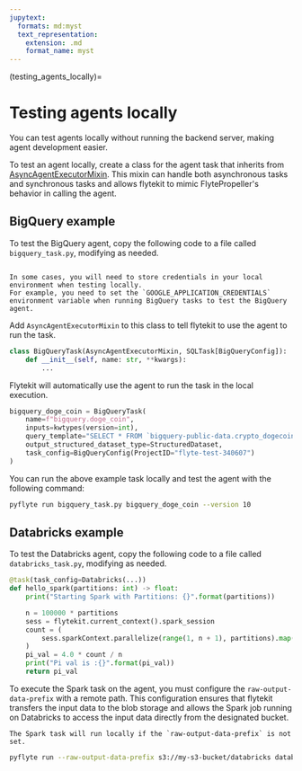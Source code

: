 ```yaml
---
jupytext:
  formats: md:myst
  text_representation:
    extension: .md
    format_name: myst
---
```


(testing_agents_locally)=
# Testing agents locally

You can test agents locally without running the backend server, making agent development easier.

To test an agent locally, create a class for the agent task that inherits from [AsyncAgentExecutorMixin](https://github.com/flyteorg/flytekit/blob/master/flytekit/extend/backend/base_agent.py#L155). This mixin can handle both asynchronous tasks and synchronous tasks and allows flytekit to mimic FlytePropeller's behavior in calling the agent.

## BigQuery example

To test the BigQuery agent, copy the following code to a file called `bigquery_task.py`, modifying as needed.

```{note}

In some cases, you will need to store credentials in your local environment when testing locally.
For example, you need to set the `GOOGLE_APPLICATION_CREDENTIALS` environment variable when running BigQuery tasks to test the BigQuery agent.

```

Add `AsyncAgentExecutorMixin` to this class to tell flytekit to use the agent to run the task.
```python
class BigQueryTask(AsyncAgentExecutorMixin, SQLTask[BigQueryConfig]):
    def __init__(self, name: str, **kwargs):
        ...
```

Flytekit will automatically use the agent to run the task in the local execution.
```python
bigquery_doge_coin = BigQueryTask(
    name=f"bigquery.doge_coin",
    inputs=kwtypes(version=int),
    query_template="SELECT * FROM `bigquery-public-data.crypto_dogecoin.transactions` WHERE version = @version LIMIT 10;",
    output_structured_dataset_type=StructuredDataset,
    task_config=BigQueryConfig(ProjectID="flyte-test-340607")
)
```

You can run the above example task locally and test the agent with the following command:

```bash
pyflyte run bigquery_task.py bigquery_doge_coin --version 10
```

## Databricks example
To test the Databricks agent, copy the following code to a file called `databricks_task.py`, modifying as needed.

```python
@task(task_config=Databricks(...))
def hello_spark(partitions: int) -> float:
    print("Starting Spark with Partitions: {}".format(partitions))

    n = 100000 * partitions
    sess = flytekit.current_context().spark_session
    count = (
        sess.sparkContext.parallelize(range(1, n + 1), partitions).map(f).reduce(add)
    )
    pi_val = 4.0 * count / n
    print("Pi val is :{}".format(pi_val))
    return pi_val
```

To execute the Spark task on the agent, you must configure the `raw-output-data-prefix` with a remote path.
This configuration ensures that flytekit transfers the input data to the blob storage and allows the Spark job running on Databricks to access the input data directly from the designated bucket.

```{note}
The Spark task will run locally if the `raw-output-data-prefix` is not set.
```

```bash
pyflyte run --raw-output-data-prefix s3://my-s3-bucket/databricks databricks_task.py hello_spark
```

